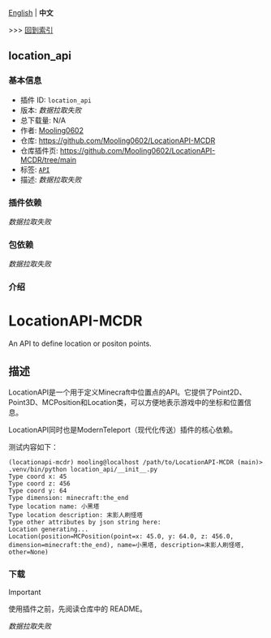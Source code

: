 [English](readme.md) | **中文**

\>\>\> [回到索引](/readme-zh_cn.md)

## location_api

### 基本信息

- 插件 ID: `location_api`
- 版本: *数据拉取失败*
- 总下载量: N/A
- 作者: [Mooling0602](https://github.com/Mooling0602)
- 仓库: https://github.com/Mooling0602/LocationAPI-MCDR
- 仓库插件页: https://github.com/Mooling0602/LocationAPI-MCDR/tree/main
- 标签: [`API`](/labels/api/readme-zh_cn.md)
- 描述: *数据拉取失败*

### 插件依赖

*数据拉取失败*

### 包依赖

*数据拉取失败*

### 介绍

# LocationAPI-MCDR

An API to define location or positon points.

## 描述

LocationAPI是一个用于定义Minecraft中位置点的API。它提供了Point2D、Point3D、MCPosition和Location类，可以方便地表示游戏中的坐标和位置信息。

LocationAPI同时也是ModernTeleport（现代化传送）插件的核心依赖。

测试内容如下：
```fish
(locationapi-mcdr) mooling@localhost /path/to/LocationAPI-MCDR (main)> .venv/bin/python location_api/__init__.py
Type coord x: 45
Type coord z: 456
Type coord y: 64
Type dimension: minecraft:the_end
Type location name: 小黑塔
Type location description: 末影人刷怪塔
Type other attributes by json string here: 
Location generating...
Location(position=MCPosition(point=x: 45.0, y: 64.0, z: 456.0, dimension=minecraft:the_end), name=小黑塔, description=末影人刷怪塔, other=None)
```

### 下载

> [!IMPORTANT]
> 使用插件之前，先阅读仓库中的 README。

*数据拉取失败*

